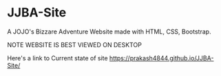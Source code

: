 # JJBA-Site
A JOJO's Bizzare Adventure Website made with HTML, CSS, Bootstrap.

NOTE WEBSITE IS BEST VIEWED ON DESKTOP

Here's a link to Current state of site https://prakash4844.github.io/JJBA-Site/
